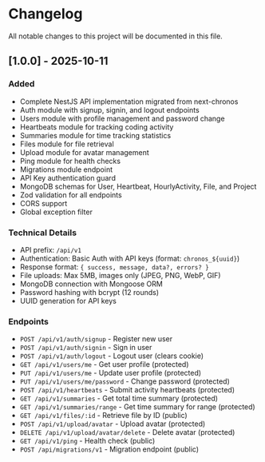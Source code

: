 # Changelog

All notable changes to this project will be documented in this file.

## [1.0.0] - 2025-10-11

### Added

- Complete NestJS API implementation migrated from next-chronos
- Auth module with signup, signin, and logout endpoints
- Users module with profile management and password change
- Heartbeats module for tracking coding activity
- Summaries module for time tracking statistics
- Files module for file retrieval
- Upload module for avatar management
- Ping module for health checks
- Migrations module endpoint
- API Key authentication guard
- MongoDB schemas for User, Heartbeat, HourlyActivity, File, and Project
- Zod validation for all endpoints
- CORS support
- Global exception filter

### Technical Details

- API prefix: `/api/v1`
- Authentication: Basic Auth with API keys (format: `chronos_${uuid}`)
- Response format: `{ success, message, data?, errors? }`
- File uploads: Max 5MB, images only (JPEG, PNG, WebP, GIF)
- MongoDB connection with Mongoose ORM
- Password hashing with bcrypt (12 rounds)
- UUID generation for API keys

### Endpoints

- `POST /api/v1/auth/signup` - Register new user
- `POST /api/v1/auth/signin` - Sign in user
- `POST /api/v1/auth/logout` - Logout user (clears cookie)
- `GET /api/v1/users/me` - Get user profile (protected)
- `PUT /api/v1/users/me` - Update user profile (protected)
- `PUT /api/v1/users/me/password` - Change password (protected)
- `POST /api/v1/heartbeats` - Submit activity heartbeats (protected)
- `GET /api/v1/summaries` - Get total time summary (protected)
- `GET /api/v1/summaries/range` - Get time summary for range (protected)
- `GET /api/v1/files/:id` - Retrieve file by ID (public)
- `POST /api/v1/upload/avatar` - Upload avatar (protected)
- `DELETE /api/v1/upload/avatar/delete` - Delete avatar (protected)
- `GET /api/v1/ping` - Health check (public)
- `POST /api/migrations/v1` - Migration endpoint (public)
